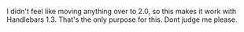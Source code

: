 I didn't feel like moving anything over to 2.0, so this makes it work with Handlebars 1.3. That's the only purpose for this. Dont judge me please.
